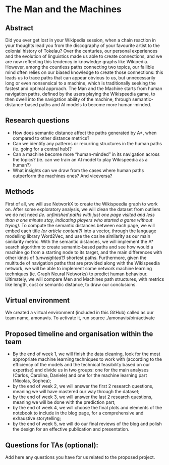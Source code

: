 # The Man and the Machines

## Abstract
Did you ever get lost in your Wikipedia session, when a chain reaction in your thoughts lead you from the discography of your favourite artist to the colonial history of Tokelau?
Over the centuries, our personal experiences and the evolution of linguistics made us able to create connections, and we are now reflecting this tendency in knowledge graphs like Wikipedia.
However, among the countless paths connecting two topics, our fallible mind often relies on our biased knowledge to create those connections: this leads us to trace paths that can appear obvious to us, but unnecessarily long or even nonsensical to a machine, which is traditionally seeking the fastest and optimal approach.
The Man and the Machine starts from human navigation paths, defined by the users playing the Wikispeedia game, to then dwell into the navigation ability of the machine, through semantic-distance-based paths and AI models to become more human-minded.

## Research questions
* How does semantic distance affect the paths generated by A*, when compared to other distance metrics?
* Can we identify any patterns or recurring structures in the human paths (ie. going for a central hub)?
* Can a machine become more “human-minded” in its navigation across the topics? (ie. can we train an AI model to play Wikispeedia as a human?)
* What insights can we draw from the cases where human paths outperform the machines ones? And viceversa?

## Methods
First of all, we will use NetworkX to create the Wikispeedia graph to work on. After some exploratory analysis, we will clean the dataset from outliers we do not need _(ie. unfinished paths with just one page visited and less than a one minute stay, indicating players who started a game without trying)_. To compute the semantic distances between each page, we will embed each title _(or article content?)_ into a vector, through the language modelling library Word2Vec, and use the cosine similarity as our main similarity metric.
With the semantic distances, we will implement the A* search algorithm to create semantic-based paths and see how would a machine go from a starting node to its target, and the main differences with other kinds of _(unweighted?)_ shortest paths.
Furthermore, given the multitude of navigation paths that are provided along with the Wikispeedia network, we will be able to implement some network machine learning techniques (ie. Graph Neural Networks) to predict human behaviour.
Ultimately, we will compare Men and Machines path structures, with metrics like length, cost or semantic distance, to draw our conclusions.

## Virtual environment
We created a virtual environment (included in this GitHub) called as our team name, amonavis.
To activate it, run source ./amonavis/bin/activate 

## Proposed timeline and organisation within the team
* By the end of week 1, we will finish the data cleaning, look for the most appropriate machine learning techniques to work with (according to the efficiency of the models and the technical feasibility based on our expertise) and divide us in two groups: one for the main analyses (Carlos, Carolina, Daniele) and one for the machine learning part (Nicolas, Sophea);
* by the end of week 2, we will answer the first 2 research questions, meaning we will have mastered our way through the dataset;
* by the end of week 3, we will answer the last 2 research questions, meaning we will be done with the prediction part;
* by the end of week 4, we will choose the final plots and elements of the notebook to include in the blog page, for a comprehensive and exhaustive storytelling;
* by the end of week 5, we will do our final reviews of the blog and polish the design for an effective publication and presentation.

## Questions for TAs (optional): 
Add here any questions you have for us related to the proposed project.


